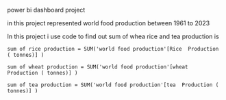 power bi dashboard project


in this project  represented world food production between 1961 to 2023

In this project i  use code to find out sum of whea rice and tea production is

    sum of rice production = SUM('world food production'[Rice  Production ( tonnes)] )
    
    sum of wheat production = SUM('world food production'[wheat  Production ( tonnes)] )
    
    sum of tea production = SUM('world food production'[tea  Production ( tonnes)] )
